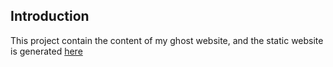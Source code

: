 ## Introduction
This project contain the content of my ghost website, and the static website is generated [here](https://github.com/hanchiang/ghost-generated-static)

